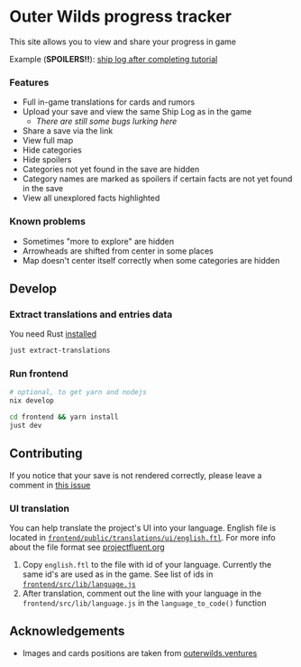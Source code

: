 # Outer Wilds progress tracker

This site allows you to view and share your progress in game

Example (**SPOILERS!!**): [ship log after completing tutorial](https://istudyatuni.github.io/ow-tracker/#save=AAAAAAAAAAAAAAAAAAAAAAAAAEAAAAAAAAAAAAAAAAAAAAAAAAAAAAAAPxAAAAA=)

### Features

- Full in-game translations for cards and rumors
- Upload your save and view the same Ship Log as in the game
	- *There are still some bugs lurking here*
- Share a save via the link
- View full map
- Hide categories
- Hide spoilers
- Categories not yet found in the save are hidden
- Category names are marked as spoilers if certain facts are not yet found in the save
- View all unexplored facts highlighted

### Known problems

- Sometimes "more to explore" are hidden
- Arrowheads are shifted from center in some places
- Map doesn't center itself correctly when some categories are hidden

## Develop

### Extract translations and entries data

You need Rust [installed](https://rustup.rs)

```sh
just extract-translations
```

### Run frontend

```sh
# optional, to get yarn and nodejs
nix develop 

cd frontend && yarn install
just dev
```

## Contributing

If you notice that your save is not rendered correctly, please leave a comment in [this issue](https://github.com/istudyatuni/ow-tracker/issues/1)

### UI translation

You can help translate the project's UI into your language. English file is located in [`frontend/public/translations/ui/english.ftl`](frontend/public/translations/ui/english.ftl). For more info about the file format see [projectfluent.org](https://projectfluent.org)

1. Copy `english.ftl` to the file with id of your language. Currently the same id's are used as in the game. See list of ids in [`frontend/src/lib/language.js`](./frontend/src/lib/language.js)
2. After translation, comment out the line with your language in the `frontend/src/lib/language.js` in the `language_to_code()` function

## Acknowledgements

- Images and cards positions are taken from [outerwilds.ventures](https://outerwilds.ventures)
